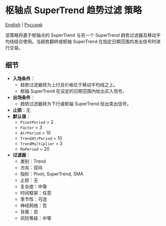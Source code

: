 # 枢轴点 SuperTrend 趋势过滤 策略
[English](README.md) | [Русский](README_ru.md)

该策略将基于枢轴点的 SuperTrend 与另一个 SuperTrend 趋势过滤器及移动平均线结合使用。当趋势翻转或枢轴 SuperTrend 在指定日期范围内发出信号时进行交易。

## 细节

- **入场条件**：
  - 趋势过滤器转为上行且价格位于移动平均线之上。
  - 枢轴 SuperTrend 在设定的日期范围内给出买入信号。
- **出场条件**：
  - 趋势过滤器转为下行或枢轴 SuperTrend 给出卖出信号。
- **止损**：无
- **默认值**：
  - `PivotPeriod` = 2
  - `Factor` = 3
  - `AtrPeriod` = 10
  - `TrendAtrPeriod` = 10
  - `TrendMultiplier` = 3
  - `MaPeriod` = 20
- **过滤器**：
  - 类别：Trend
  - 方向：双向
  - 指标：Pivot, SuperTrend, SMA
  - 止损：无
  - 复杂度：中等
  - 时间框架：任意
  - 季节性：可选
  - 神经网络：否
  - 背离：否
  - 风险等级：中等
